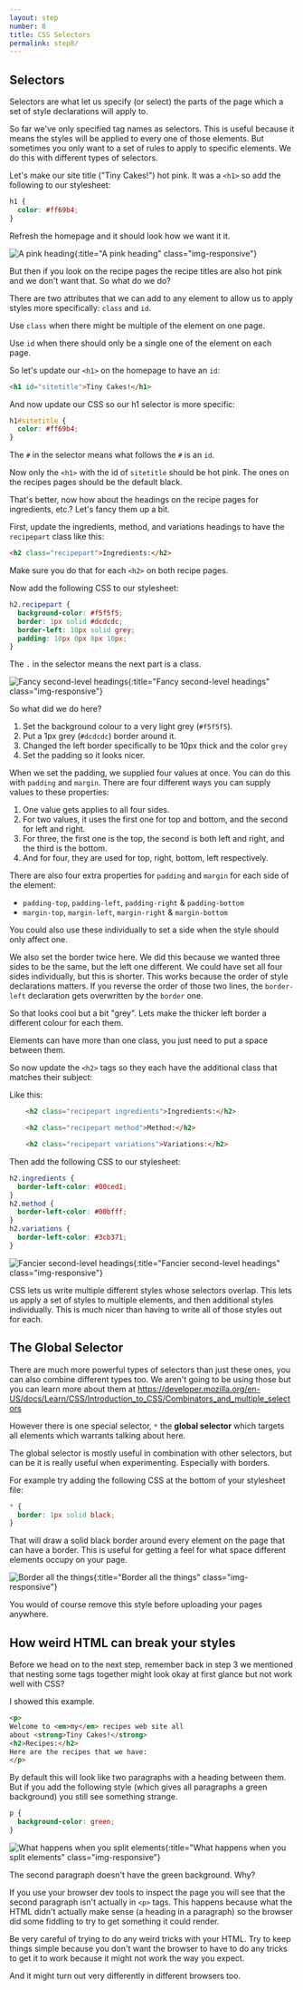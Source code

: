 ```yaml
---
layout: step
number: 8
title: CSS Selectors
permalink: step8/
---
```


## Selectors

Selectors are what let us specify (or select) the parts of the page which a set of style declarations will apply to.

So far we've only specified tag names as selectors.
This is useful because it means the styles will be applied to every one of those elements.
But sometimes you only want to a set of rules to apply to specific elements.
We do this with different types of selectors.

Let's make our site title ("Tiny Cakes!") hot pink.
It was a `<h1>` so add the following to our stylesheet:

```css
h1 {
  color: #ff69b4;
}
```

Refresh the homepage and it should look how we want it it.  

![A pink heading](../assets/css-home-title-color.png){:title="A pink heading" class="img-responsive"}

But then if you look on the recipe pages the recipe titles are also hot pink and we don't want that.
So what do we do?

There are two attributes that we can add to any element to allow us to apply styles more specifically: `class` and `id`.

Use `class` when there might be multiple of the element on one page.  

Use `id` when there should only be a single one of the element on each page.

So let's update our `<h1>` on the homepage to have an `id`:

```html
<h1 id="sitetitle">Tiny Cakes!</h1>
```

And now update our CSS so our h1 selector is more specific:

```css
h1#sitetitle {
  color: #ff69b4;
}
```

The `#` in the selector means what follows the `#` is an `id`.

Now only the `<h1>` with the id of `sitetitle` should be hot pink.  The ones on the recipes pages should be the default black.

That's better, now how about the headings on the recipe pages for ingredients, etc.?  Let's fancy them up a bit.

First, update the ingredients, method, and variations headings to have the `recipepart` class like this:

```html
<h2 class="recipepart">Ingredients:</h2>
```

Make sure you do that for each `<h2>` on both recipe pages.

Now add the following CSS to our stylesheet:

```css
h2.recipepart {
  background-color: #f5f5f5;
  border: 1px solid #dcdcdc;
  border-left: 10px solid grey;
  padding: 10px 0px 8px 10px;
}
```

The `.` in the selector means the next part is a class.

![Fancy second-level headings](../assets/css-fancy-subheadings.png){:title="Fancy second-level headings" class="img-responsive"}

So what did we do here?

1. Set the background colour to a very light grey (`#f5f5f5`).
2. Put a 1px grey (`#dcdcdc`) border around it.
3. Changed the left border specifically to be 10px thick and the color `grey`
4. Set the padding so it looks nicer.

When we set the padding, we supplied four values at once.
You can do this with `padding` and `margin`.
There are four different ways you can supply values to these properties:

1. One value gets applies to all four sides.  
2. For two values, it uses the first one for top and bottom, and the second for left and right.  
3. For three, the first one is the top, the second is both left and right, and the third is the bottom.  
4. And for four, they are used for top, right, bottom, left respectively.

There are also four extra properties for `padding` and `margin` for each side of the element:

 * `padding-top`, `padding-left`, `padding-right` & `padding-bottom`
 * `margin-top`, `margin-left`, `margin-right` & `margin-bottom`

You could also use these individually to set a side when the style should only affect one.

We also set the border twice here.
We did this because we wanted three sides to be the same, but the left one different.
We could have set all four sides individually, but this is shorter.
This works because the order of style declarations matters.
If you reverse the order of those two lines, the `border-left` declaration gets overwritten by the `border` one.

So that looks cool but a bit "grey".
Lets make the thicker left border a different colour for each them.

Elements can have more than one class, you just need to put a space between them.

So now update the `<h2>` tags so they each have the additional class that matches their subject:

Like this:

```html
    <h2 class="recipepart ingredients">Ingredients:</h2>

    <h2 class="recipepart method">Method:</h2>

    <h2 class="recipepart variations">Variations:</h2>
```

Then add the following CSS to our stylesheet:

```css
h2.ingredients {
  border-left-color: #00ced1;
}
h2.method {
  border-left-color: #00bfff;
}
h2.variations {
  border-left-color: #3cb371;
}
```

![Fancier second-level headings](../assets/css-fancier-subheadings.png){:title="Fancier second-level headings" class="img-responsive"}

CSS lets us write multiple different styles whose selectors overlap.
This lets us apply a set of styles to multiple elements, and then additional styles individually.
This is much nicer than having to write all of those styles out for each.

## The Global Selector

There are much more powerful types of selectors than just these ones, you can also combine different types too.  We aren't going to be using those but you can learn more about them at https://developer.mozilla.org/en-US/docs/Learn/CSS/Introduction_to_CSS/Combinators_and_multiple_selectors

However there is one special selector, `*` the **global selector** which targets all elements which warrants talking about here.

The global selector is mostly useful in combination with other selectors, but can be it is really useful when experimenting. Especially with borders.

For example try adding the following CSS at the bottom of your stylesheet file:

```css
* {
  border: 1px solid black;
}
```

That will draw a solid black border around every element on the page that can have a border.
This is useful for getting a feel for what space different elements occupy on your page.  

![Border all the things](../assets/css-border-all-the-things.png){:title="Border all the things" class="img-responsive"}

You would of course remove this style before uploading your pages anywhere.

## How weird HTML can break your styles

Before we head on to the next step, remember back in step 3 we mentioned that nesting some tags together might look okay at first glance but not work well with CSS?

I showed this example.

```html
<p>
Welcome to <em>my</em> recipes web site all
about <strong>Tiny Cakes!</strong>
<h2>Recipes:</h2>
Here are the recipes that we have:
</p>
```

By default this will look like two paragraphs with a heading between them.
But if you add the following style (which gives all paragraphs a green background) you still see something strange.

```css
p {
  background-color: green;
}
```

![What happens when you split elements](../assets/css-when-you-split-elements.png){:title="What happens when you split elements" class="img-responsive"}

The second paragraph doesn't have the green background.  Why?

If you use your browser dev tools to inspect the page you will see that the second paragraph isn't actually in `<p>` tags.
This happens because what the HTML didn't actually make sense (a heading in a paragraph) so the browser did some fiddling to try to get something it could render.

Be very careful of trying to do any weird tricks with your HTML.
Try to keep things simple because you don't want the browser to have to do any tricks to get it to work because it might not work the way you expect.

And it might turn out very differently in different browsers too.
